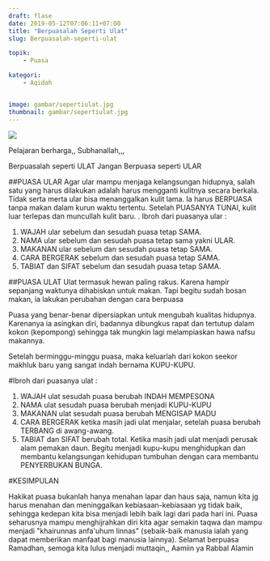 ```yaml
---
draft: flase
date: 2019-05-12T07:06:11+07:00
title: "Berpuasalah Seperti Ulat"
slug: Berpuasalah-seperti-ulat

topik:
    - Puasa

kategori:
    - Aqidah


image: gambar/sepertiulat.jpg
thumbnail: gambar/sepertiulat.jpg
---
```

<img class="img-fluid" src="https://www.darulabrornw.com/gambar/sepertiulat.jpg">

Pelajaran berharga,, Subhanallah,,,

Berpuasalah seperti ULAT 
Jangan Berpuasa seperti ULAR

##PUASA ULAR
Agar ular mampu menjaga kelangsungan hidupnya, salah satu yang harus dilakukan adalah harus mengganti kulitnya secara berkala.
Tidak serta merta ular bisa menanggalkan kulit lama. Ia harus BERPUASA tanpa makan dalam kurun waktu tertentu. 
Setelah PUASANYA TUNAI, kulit luar terlepas dan muncullah kulit baru.
.
Ibroh dari puasanya ular :

1. WAJAH ular sebelum dan sesudah puasa tetap SAMA.
2. NAMA ular sebelum dan sesudah puasa tetap sama yakni ULAR.
3. MAKANAN ular sebelum dan sesudah puasa tetap SAMA.
4. CARA BERGERAK sebelum dan sesudah puasa tetap SAMA.
5. TABIAT dan SIFAT sebelum dan sesudah puasa tetap SAMA.

##PUASA ULAT
Ulat termasuk hewan paling rakus. Karena hampir sepanjang waktunya dihabiskan untuk makan. Tapi begitu sudah bosan makan, ia lakukan perubahan dengan cara berpuasa

Puasa yang benar-benar dipersiapkan untuk mengubah kualitas hidupnya. Karenanya ia asingkan diri, badannya dibungkus rapat dan tertutup dalam kokon (kepompong) sehingga tak mungkin lagi melampiaskan hawa nafsu makannya.

Setelah berminggu-minggu puasa, maka keluarlah dari kokon seekor makhluk baru yang sangat indah bernama KUPU-KUPU.

#Ibroh dari puasanya ulat :

1. WAJAH ulat sesudah puasa berubah INDAH MEMPESONA
2. NAMA ulat sesudah puasa berubah menjadi KUPU-KUPU
3. MAKANAN ulat sesudah puasa berubah MENGISAP MADU
4. CARA BERGERAK ketika masih jadi ulat menjalar, setelah puasa berubah TERBANG di awang-awang.
5. TABIAT dan SIFAT berubah total. Ketika masih jadi ulat menjadi perusak alam pemakan daun. Begitu menjadi kupu-kupu menghidupkan dan membantu kelangsungan kehidupan tumbuhan dengan cara membantu PENYERBUKAN BUNGA.

#KESIMPULAN

Hakikat puasa bukanlah hanya menahan lapar dan haus saja, namun kita jg harus menahan dan meninggalkan kebiasaan-kebiasaan yg tidak baik, sehingga kedepan kita bisa menjadi lebih baik lagi dari pada hari ini.
Puasa seharusnya mampu menghijrahkan diri kita agar semakin taqwa dan mampu menjadi "khairunnas anfa'uhum linnas" (sebaik-baik manusia ialah yang dapat memberikan manfaat bagi manusia lainnya).
Selamat berpuasa Ramadhan, semoga kita lulus menjadi muttaqin,, Aamiin ya Rabbal Alamin

